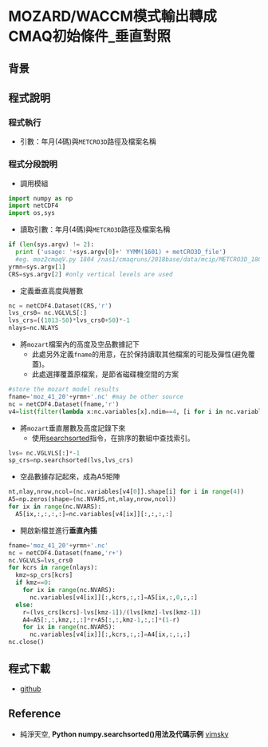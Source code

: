 # MOZARD/WACCM模式輸出轉成CMAQ初始條件_垂直對照

## 背景

## 程式說明

### 程式執行
- 引數：年月(4碼)與`METCRO3D`路徑及檔案名稱

### 程式分段說明
- 調用模組

```python
import numpy as np
import netCDF4
import os,sys
```
- 讀取引數：年月(4碼)與`METCRO3D`路徑及檔案名稱

```python
if (len(sys.argv) != 2):
  print ('usage: '+sys.argv[0]+' YYMM(1601) + metCRO3D_file')
  #eg. moz2cmaqV.py 1804 /nas1/cmaqruns/2018base/data/mcip/METCRO3D_1804_run6.nc
yrmn=sys.argv[1]
CRS=sys.argv[2] #only vertical levels are used
```
- 定義垂直高度與層數

```python
nc = netCDF4.Dataset(CRS,'r')
lvs_crs0= nc.VGLVLS[:]
lvs_crs=((1013-50)*lvs_crs0+50)*-1
nlays=nc.NLAYS
```
- 將`mozart`檔案內的高度及空品數據記下
  - 此處另外定義`fname`的用意，在於保持讀取其他檔案的可能及彈性(避免覆蓋)。
  - 此處選擇覆蓋原檔案，是節省磁碟機空間的方案

```python
#store the mozart model results
fname='moz_41_20'+yrmn+'.nc' #may be other source
nc = netCDF4.Dataset(fname,'r')
v4=list(filter(lambda x:nc.variables[x].ndim==4, [i for i in nc.variables]))
```
- 將`mozart`垂直層數及高度記錄下來
  - 使用[searchsorted](https://vimsky.com/zh-tw/examples/usage/numpy-searchsorted-in-python.html)指令，在排序的數組中查找索引。

```python
lvs= nc.VGLVLS[:]*-1
sp_crs=np.searchsorted(lvs,lvs_crs)
```
- 空品數據存記起來，成為A5矩陣

```python
nt,nlay,nrow,ncol=(nc.variables[v4[0]].shape[i] for i in range(4))
A5=np.zeros(shape=(nc.NVARS,nt,nlay,nrow,ncol))
for ix in range(nc.NVARS):
  A5[ix,:,:,:,:]=nc.variables[v4[ix]][:,:,:,:]
```
- 開啟新檔並進行**垂直內插**

```python
fname='moz_41_20'+yrmn+'.nc'
nc = netCDF4.Dataset(fname,'r+')
nc.VGLVLS=lvs_crs0
for kcrs in range(nlays):
  kmz=sp_crs[kcrs]
  if kmz==0:
    for ix in range(nc.NVARS):
      nc.variables[v4[ix]][:,kcrs,:,:]=A5[ix,:,0,:,:]
  else:
    r=(lvs_crs[kcrs]-lvs[kmz-1])/(lvs[kmz]-lvs[kmz-1])
    A4=A5[:,:,kmz,:,:]*r+A5[:,:,kmz-1,:,:]*(1-r)
    for ix in range(nc.NVARS):
      nc.variables[v4[ix]][:,kcrs,:,:]=A4[ix,:,:,:]
nc.close()
```
## 程式下載
- [github](https://github.com/sinotec2/cmaq_relatives/blob/master/moz2cmaqV.py)

## Reference
-  純淨天空, **Python numpy.searchsorted()用法及代碼示例** [vimsky](https://vimsky.com/zh-tw/examples/usage/numpy-searchsorted-in-python.html)